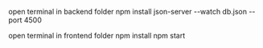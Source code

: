 open terminal in backend folder 
npm install
json-server --watch db.json --port 4500 

open terminal in frontend folder 
npm install 
npm start